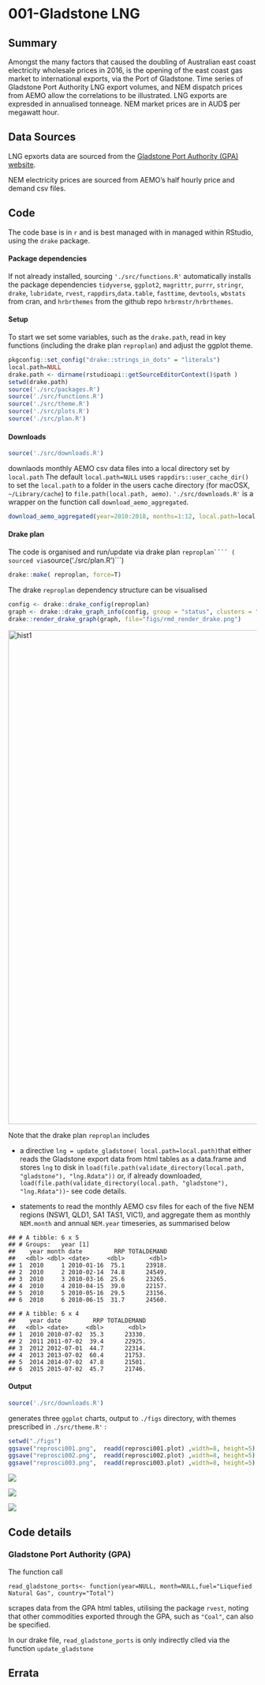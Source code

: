 001-Gladstone LNG
================

## Summary

Amongst the many factors that caused the doubling of Australian east
coast electricity wholesale prices in 2016, is the opening of the east
coast gas market to international exports, via the Port of Gladstone.
Time series of Gladstone Port Authority LNG export volumes, and NEM
dispatch prices from AEMO allow the correlations to be illustrated. LNG
exports are expresded in annualised tonneage. NEM market prices are in
AUD$ per megawatt hour.

## Data Sources

LNG epxorts data are sourced from the [Gladstone Port Authority (GPA)
website](http://content1.gpcl.com.au/viewcontent/CargoComparisonsSelection/CargoComparisonsSelection.aspx).

NEM electricity prices are sourced from AEMO’s half hourly price and
demand csv files.

## Code

The code base is in `r` and is best managed with in managed within
RStudio, using the `drake` package.

#### Package dependencies

If not already installed, sourcing `'./src/functions.R'` automatically
installs the package dependencies `tidyverse`, `ggplot2`, `magrittr`,
`purrr`, `stringr`, `drake`, `lubridate`, `rvest`,
`rappdirs`,`data.table`, `fasttime`, `devtools`, `wbstats` from cran,
and `hrbrthemes` from the github repo `hrbrmstr/hrbrthemes`.

#### Setup

To start we set some variables, such as the `drake.path`, read in key
functions (including the drake plan `reproplan`) and adjust the ggplot
theme.

``` r
pkgconfig::set_config("drake::strings_in_dots" = "literals")
local.path=NULL
drake.path <- dirname(rstudioapi::getSourceEditorContext()$path )
setwd(drake.path)
source('./src/packages.R')
source('./src/functions.R')
source('./src/theme.R')
source('./src/plots.R')
source('./src/plan.R')
```

#### Downloads

``` r
source('./src/downloads.R')
```

downlaods monthly AEMO csv data files into a local directory set by
`local.path` The default `local.path=NULL` uses
`rappdirs::user_cache_dir()` to set the `local.path` to a folder in the
users cache directory (for macOSX, `~/Library/cache`) to
`file.path(local.path, aemo)`. `'./src/downloads.R'` is a wrapper on the
function call
`download_aemo_aggregated`.

``` r
download_aemo_aggregated(year=2010:2018, months=1:12, local.path=local.path)
```

#### Drake plan

The code is organised and run/update via drake plan `reproplan```` (
sourced via`source(‘./src/plan.R’)\`\`\`)

``` r
drake::make( reproplan, force=T)
```

The drake `reproplan` dependency structure can be visualised

``` r
config <- drake::drake_config(reproplan)
graph <- drake::drake_graph_info(config, group = "status", clusters = "imported")
drake::render_drake_graph(graph, file="figs/rmd_render_drake.png")
```

<img src="./figs/rmd_render_drake.png" alt="hist1" align="center" style = "border: none; float: center;" width = "1000px">

Note that the drake plan `reproplan` includes

  - a directive `lng = update_gladstone( local.path=local.path)`that
    either reads the Gladstone export data from html tables as a
    data.frame and stores `lng` to disk in
    `load(file.path(validate_directory(local.path, "gladstone"),
    "lng.Rdata"))` or, if already downloaded,
    `load(file.path(validate_directory(local.path, "gladstone"),
    "lng.Rdata"))`- see code details.

  - statements to read the monthly AEMO csv files for each of the five
    NEM regions (NSW1, QLD1, SA1 TAS1, VIC1), and aggregate them as
    monthly `NEM.month` and annual `NEM.year` timeseries, as summarised
    below

<!-- end list -->

    ## # A tibble: 6 x 5
    ## # Groups:   year [1]
    ##    year month date         RRP TOTALDEMAND
    ##   <dbl> <dbl> <date>     <dbl>       <dbl>
    ## 1  2010     1 2010-01-16  75.1      23918.
    ## 2  2010     2 2010-02-14  74.8      24549.
    ## 3  2010     3 2010-03-16  25.6      23265.
    ## 4  2010     4 2010-04-15  39.0      22157.
    ## 5  2010     5 2010-05-16  29.5      23156.
    ## 6  2010     6 2010-06-15  31.7      24560.

    ## # A tibble: 6 x 4
    ##    year date         RRP TOTALDEMAND
    ##   <dbl> <date>     <dbl>       <dbl>
    ## 1  2010 2010-07-02  35.3      23330.
    ## 2  2011 2011-07-02  39.4      22925.
    ## 3  2012 2012-07-01  44.7      22314.
    ## 4  2013 2013-07-02  60.4      21753.
    ## 5  2014 2014-07-02  47.8      21501.
    ## 6  2015 2015-07-02  45.7      21746.

#### Output

``` r
source('./src/downloads.R')
```

generates three `ggplot` charts, output to `./figs` directory, with
themes prescribed in `./src/theme.R'` :

``` r
setwd("./figs")
ggsave("reprosci001.png",  readd(reprosci001.plot) ,width=8, height=5) 
ggsave("reprosci002.png",  readd(reprosci002.plot) ,width=8, height=5) 
ggsave("reprosci003.png",  readd(reprosci003.plot) ,width=8, height=5) 
```

![](Readme_files/figure-gfm/repo001-1.png)<!-- -->

![](Readme_files/figure-gfm/repo002-1.png)<!-- -->

![](Readme_files/figure-gfm/repo003-1.png)<!-- -->

## Code details

### Gladstone Port Authority (GPA)

The function call

`read_gladstone_ports<- function(year=NULL, month=NULL,fuel="Liquefied
Natural Gas", country="Total")`

scrapes data from the GPA html tables, utilising the package `rvest`,
noting that other commodities exported through the GPA, such as
`"Coal"`, can also be specified.

In our drake file, `read_gladstone_ports` is only indirectly clled via
the function `update_gladstone`

## Errata
